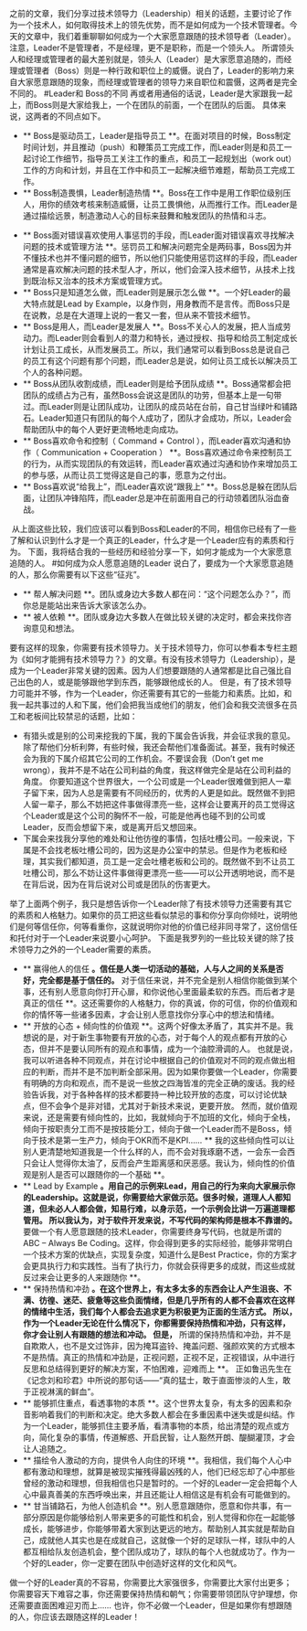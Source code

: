 之前的文章，我们分享过技术领导力（Leadership）相关的话题，主要讨论了作为一个技术人，如何取得技术上的领先优势，而不是如何成为一个技术管理者。今天的文章中，我们着重聊聊如何成为一个大家愿意跟随的技术领导者（Leader）。注意，Leader不是管理者，不是经理，更不是职称，而是一个领头人。
所谓领头人和经理或管理者的最大差别就是，领头人（Leader）是大家愿意追随的，而经理或管理者（Boss）则是一种行政和职位上的威慑。说白了，Leader的影响力来自大家愿意跟随的现象，而经理或管理者的领导力来自职位和震慑，这两者是完全不同的。
#Leader和 Boss的不同
再或者用通俗的话说，Leader是大家跟我一起上，而Boss则是大家给我上，一个在团队的前面，一个在团队的后面。
具体来说，这两者的不同点如下。

* ** Boss是驱动员工，Leader是指导员工 **。在面对项目的时候，Boss制定时间计划，并且推动（push）和鞭策员工完成工作，而Leader则是和员工一起讨论工作细节，指导员工关注工作的重点，和员工一起规划出（work out）工作的方向和计划，并且在工作中和员工一起解决细节难题，帮助员工完成工作。
* ** Boss制造畏惧，Leader制造热情 **。Boss在工作中是用工作职位级别压人，用你的绩效考核来制造威慑，让员工畏惧他，从而推行工作。而Leader是通过描绘远景，制造激动人心的目标来鼓舞和触发团队的热情和斗志。

<!-- [[[read_end]]] -->

* ** Boss面对错误喜欢使用人事惩罚的手段，而Leader面对错误喜欢寻找解决问题的技术或管理方法 **。惩罚员工和解决问题完全是两码事，Boss因为并不懂技术也并不懂问题的细节，所以他们只能使用惩罚这样的手段，而Leader通常是喜欢解决问题的技术型人才，所以，他们会深入技术细节，从技术上找到既治标又治本的技术方案或管理方式。
* ** Boss只是知道怎么做，而Leader则是展示怎么做 **。一个好Leader的最大特点就是Lead by Example，以身作则，用身教而不是言传。而Boss只是在说教，总是在大道理上说的一套又一套，但从来不管技术细节。
* ** Boss是用人，而Leader是发展人 **。Boss不关心人的发展，把人当成劳动力。而Leader则会看到人的潜力和特长，通过授权、指导和给员工制定成长计划让员工成长，从而发展员工。所以，我们通常可以看到Boss总是说自己的员工有这个问题有那个问题，而Leader总是说，如何让员工成长以解决员工个人的各种问题。
* ** Boss从团队收割成绩，而Leader则是给予团队成绩 **。Boss通常都会把团队的成绩占为己有，虽然Boss会说这是团队的功劳，但基本上是一句带过。而Leader则是让团队成功，让团队的成员站在台前，自己甘当绿叶和铺路石。Leader知道只有团队的每个人成功了，团队才会成功，所以，Leader会帮助团队中的每个人更好更流畅地走向成功。
* ** Boss喜欢命令和控制（ Command + Control ），而Leader喜欢沟通和协作（ Communication + Cooperation ） **。Boss喜欢通过命令来控制员工的行为，从而实现团队的有效运转，而Leader喜欢通过沟通和协作来增加员工的参与感，从而让员工觉得这是自己的事，愿意为之付出。
* ** Boss喜欢说“给我上”，而Leader喜欢说“跟我上” **。Boss总是躲在团队后面，让团队冲锋陷阵，而Leader总是冲在前面用自己的行动领着团队浴血奋战。

<img src="https://static001.geekbang.org/resource/image/2d/ce/2dd368279b137d965d2591d4b2c166ce.jpg" alt="" />
从上面这些比较，我们应该可以看到Boss和Leader的不同，相信你已经有了一些了解和认识到什么才是一个真正的Leader，什么才是一个Leader应有的素质和行为。
下面，我将结合我的一些经历和经验分享一下，如何才能成为一个大家愿意追随的人。
#如何成为众人愿意追随的Leader
说白了，要成为一个大家愿意追随的人，那么你需要有以下这些“征兆”。

* ** 帮人解决问题 **。团队或身边大多数人都在问：“这个问题怎么办？”，而你总是能站出来告诉大家该怎么办。
* ** 被人依赖 **。团队或身边大多数人在做比较关键的决定时，都会来找你咨询意见和想法。

要有这样的现象，你需要有技术领导力。关于技术领导力，你可以参看本专栏主题为《如何才能拥有技术领导力？》的文章。有没有技术领导力（Leadership），是成为一个Leader非常关键的因素。因为人们想要跟随的人通常都是比自己强比自己出色的人，或是能够跟他学到东西，能够跟他成长的人。
但是，有了技术领导力可能并不够，作为一个Leader，你还需要有其它的一些能力和素质。比如，和我一起共事过的人和下属，他们会把我当成他们的朋友，他们会和我交流很多在员工和老板间比较禁忌的话题，比如：

* 有猎头或是别的公司来挖我的下属，我的下属会告诉我，并会征求我的意见。除了帮他们分析利弊，有些时候，我还会帮他们准备面试。甚至，我有时候还会为我的下属介绍其它公司的工作机会。不要误会我（Don’t get me wrong），我并不是不站在公司利益的角度，我这样做完全是站在公司利益的角度。
你要知道这个世界很大，一个公司或是一个Leader很难做到把人一辈子留下来，因为人总是需要有不同经历的，优秀的人更是如此。既然做不到把人留一辈子，那么不妨把这件事做得漂亮一些，这样会让要离开的员工觉得这个Leader或是这个公司的胸怀不一般，可能是他再也碰不到的公司或Leader，反而会想留下来，或是离开后又想回来。
* 下属会来找我分享他的难处和让他彷徨的事情，包括吐槽公司。一般来说，下属是不会找老板吐槽公司的，因为这是办公室中的禁忌。但是作为老板和经理，其实我们都知道，员工是一定会吐槽老板和公司的。既然做不到不让员工吐槽公司，那么不妨让这件事做得更漂亮一些——可以公开透明地说，而不是在背后说，因为在背后说对公司或是团队的伤害更大。

举了上面两个例子，我只是想告诉你一个Leader除了有技术领导力还需要有其它的素质和人格魅力。如果你的员工把这些看似禁忌的事和你分享向你倾吐，说明他们是何等信任你，何等看重你，这就说明你对他的价值已经非同寻常了，这份信任和托付对于一个Leader来说要小心呵护。
下面是我罗列的一些比较关键的除了技术领导力之外的一个Leader需要的素质。

* ** 赢得他人的信任 **。信任是人类一切活动的基础，人与人之间的关系是否好，完全都是基于信任的。** 对于信任来说，并不完全是别人相信你能做到某个事，还有别人愿意向你打开心扉，和你说他心里面最柔软的东西。而后者才是真正的信任 **。这还需要你的人格魅力，你的真诚，你的可信，你的价值观和你的情怀等一些诸多因素，才会让别人愿意找你分享心中的想法和情绪。
* ** 开放的心态 + 倾向性的价值观 **。这两个好像太矛盾了，其实并不是。我想说的是，对于新生事物要有开放的心态，对于每个人的观点都有开放的心态，但并不是要认同所有的观点和事情，成为一个油腔滑调的人。
也就是说，我可以听进各种不同观点，并在讨论中根据自己的价值观对不同的观点做出相应的判断，而并不是不加判断全部采用。因为如果你要做一个Leader，你需要有明确的方向和观点，而不是说一些放之四海皆准的完全正确的废话。我的经验告诉我，对于各种各样的技术都要持一种比较开放的态度，可以讨论优缺点，但不会争个是非对错，尤其对于新技术来说，更要开放。
然而，就价值观来说，还是需要有倾向性的，比如，我就倾向于不加班的文化，倾向于全栈，倾向于按职责分工而不是按技能分工，倾向于做一个Leader而不是Boss，倾向于技术是第一生产力，倾向于OKR而不是KPI……
** 我的这些倾向性可以让别人更清楚地知道我是一个什么样的人，而不会对我琢磨不透，一会东一会西只会让人觉得你太油了，反而会产生距离感和厌恶感。我认为，倾向性的价值观是别人是否可以跟随你的一个基础 **。
* ** Lead by Example **。用自己的示例来Lead，用自己的行为来向大家展示你的Leadership。这就是说，你需要给大家做示范。很多时候，道理人人都知道，但未必人人都会做，知易行难，以身示范，一个示例会比讲一万遍道理都管用。
所以我认为，对于软件开发来说，不写代码的架构师是根本不靠谱的。** 要做一个有人愿意跟随的技术Leader，你需要终身写代码，也就是所谓的ABC – Always Be Coding。这样，你会得到更多的实际经验，能够非常明白一个技术方案的优缺点，实现复杂度，知道什么是Best Practice，你的方案才会更具执行力和实践性。当有了执行力，你就会获得更多的成就，而这些成就反过来会让更多的人来跟随你 **。
* ** 保持热情和冲劲 **。在这个世界上，有太多太多的东西会让人产生沮丧、不满、彷徨、迷茫、疲惫等这些负面情绪，但是几乎所有的人都不会喜欢在这样的情绪中生活，我们每个人都会去追求更为积极更为正面的生活方式。
所以，作为一个Leader无论在什么情况下，你都需要保持热情和冲劲，只有这样，你才会让别人有跟随的想法和冲动。
但是，** 所谓的保持热情和冲劲，并不是自欺欺人，也不是文过饰非，因为掩耳盗铃、掩盖问题、强颜欢笑的方式根本不是热情。真正的热情和冲劲是，正视问题，正视不足，正视错误，从中进行反思和总结得到更好的解决方案，不怕困难，迎难而上 **。
正如鲁迅先生在《记念刘和珍君》中所说的那句话——“真的猛士，敢于直面惨淡的人生，敢于正视淋漓的鲜血”。
* ** 能够抓住重点，看透事物的本质 **。这个世界太复杂，有太多的因素和杂音影响着我们的判断和决定。绝大多数人都会在多重因素中迷失或是纠结。作为一个Leader，能够抓住主要矛盾，看清事物的本质，给出清楚的观点或方向，简化复杂的事情，传道解惑、开启民智，让人豁然开朗、醍醐灌顶，才会让人追随之。
* ** 描绘令人激动的方向，提供令人向住的环境 **。我相信，我们每个人心中都有激动和理想，就算是被现实摧残得最凶残的人，他们已经忘却了心中那些曾经的激动和理想，但我相信也只是暂时的。一个好的Leader一定会把每个人心中最真善美的东西呼唤出来，并且还能让人相信这是有机会有可能做到的。
* ** 甘当铺路石，为他人创造机会 **。别人愿意跟随你，愿意和你共事，有一部分原因是你能够给别人带来更多的可能性和机会，别人觉得和你在一起能够成长，能够进步，你能够带着大家到达更远的地方。帮助别人其实就是帮助自己，成就他人其实也是在成就自己，这就像一个好的足球队一样，球队中的人都互相给队友创造机会，整个团队成功了，球队的每个人也就成功了。作为一个好的Leader，你一定要在团队中创造好这样的文化和风气。

做一个好的Leader真的不容易，你需要比大家强很多，你需要比大家付出更多；你需要容天下难容之事，你还需要保持热情和朝气；你需要带领团队守护理想，你还需要直面困难迎刃而上……
也许，你不必做一个Leader，但是如果你有想跟随的人，你应该去跟随这样的Leader！
<p></p>
